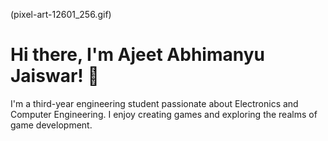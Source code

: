 (pixel-art-12601_256.gif)

# Hi there, I'm Ajeet Abhimanyu Jaiswar! 👋
I'm a third-year engineering student passionate about Electronics and Computer Engineering. I enjoy creating games and exploring the realms of game development.


<!---
Humble-Zen/Humble-Zen is a ✨ special ✨ repository because its `README.md` (this file) appears on your GitHub profile.
You can click the Preview link to take a look at your changes.
--->
